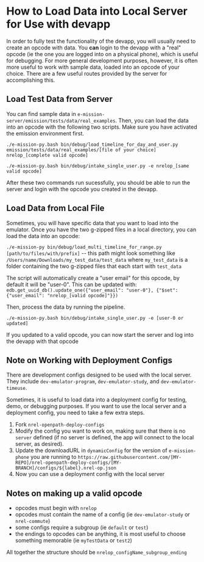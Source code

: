 # How to Load Data into Local Server for Use with devapp

In order to fully test the functionality of the devapp, you will usually need to create an opcode with data. You **can** login to the devapp with a "real" opcode (ie the one you are logged into on a physical phone), which is useful for debugging. For more general development purposes, however, it is often more useful to work with sample data, loaded into an opcode of your choice. There are a few useful routes provided by the server for accomplishing this.

## Load Test Data from Server

You can find sample data in `e-mission-server/emission/tests/data/real_examples`. 
Then, you can load the data into an opcode with the following two scripts. Make sure you have activated the emission environment first.

```./e-mission-py.bash bin/debug/load_timeline_for_day_and_user.py emission/tests/data/real_examples/[file of your choice] nrelop_[complete valid opcode]```

```./e-mission-py.bash bin/debug/intake_single_user.py -e nrelop_[same valid opcode]```

After these two commands run sucessfully, you should be able to run the server and login with the opcode you created in the devapp.

## Load Data from Local File

Sometimes, you will have specific data that you want to load into the emulator. Once you have the two g-zipped files in a local directory, you can load the data into an opcode:

`./e-mission-py bin/debug/load_multi_timeline_for_range.py [path/to/files/with/prefix]` -- this path might look something like `/Users/name/Downloads/my_test_data/test_data` where `my_test_data` is a folder containing the two g-zipped files that each start with `test_data`

The script will automatically create a "user email" for this opcode, by default it will be "user-0". This can be updated with: `edb.get_uuid_db().update_one({"user_email": "user-0"}, {"$set": {"user_email": "nrelop_[valid opcode]"}})`

Then, process the data by running the pipeline.

`./e-mission-py.bash bin/debug/intake_single_user.py -e [user-0 or updated]`

If you updated to a valid opcode, you can now start the server and log into the devapp with that opcode

## Note on Working with Deployment Configs

There are development configs designed to be used with the local server. They include `dev-emulator-program`, `dev-emulator-study`, and `dev-emulator-timeuse`. 

Sometimes, it is useful to load data into a deployment config for testing, demo, or debugging purposes. If you want to use the local server and a deployment config, you need to take a few extra steps. 
1. Fork `nrel-openpath-deploy-configs`
2. Modify the config you want to work on, making sure that there is no `server` defined (if no server is defined, the app will connect to the local server, as desired).
3. Update the downloadURL in `dynamicConfig` for the version of `e-mission-phone` you are running to `https://raw.githubusercontent.com/[MY-REPO]/nrel-openpath-deploy-configs/[MY-BRANCH]/configs/${label}.nrel-op.json`
4. Now you can use a deployment config with the local server

## Notes on making up a valid opcode
- opcodes must begin with `nrelop`
- opcodes must contain the name of a config (ie `dev-emulator-study` or `nrel-commute`)
- some configs require a subgroup (ie `default` or `test`)
- the endings to opcodes can be anything, it is most useful to choose something memorable (ie `myTestData` or `test2`)

All together the structure should be `nrelop_configName_subgroup_ending`
